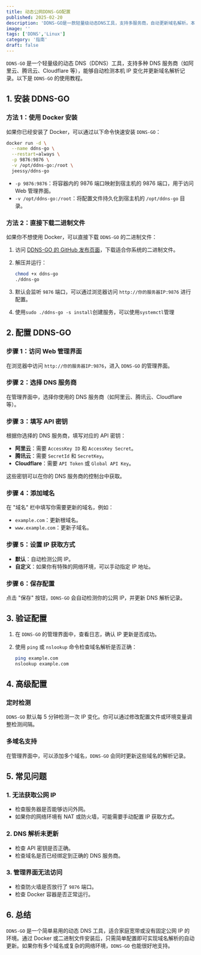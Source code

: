 ```yaml
---
title: 动态公网DDNS-GO配置
published: 2025-02-20
description: 'DDNS-GO是一款轻量级动态DNS工具，支持多服务商，自动更新域名解析。本文介绍其安装（Docker或二进制文件）、配置（选择服务商、填写API密钥等）、验证及高级设置。解决无固定IP问题，适用于家庭宽带，实现高效域名解析管理。'
image: ''
tags: ['DDNS','Linux']
category: '指南'
draft: false 
---
```


`DDNS-GO` 是一个轻量级的动态 DNS（DDNS）工具，支持多种 DNS 服务商（如阿里云、腾讯云、Cloudflare 等），能够自动检测本机 IP 变化并更新域名解析记录。以下是 `DDNS-GO` 的使用教程。

## 1. 安装 DDNS-GO

### 方法 1：使用 Docker 安装

如果你已经安装了 Docker，可以通过以下命令快速安装 `DDNS-GO`：

```bash
docker run -d \
  --name ddns-go \
  --restart=always \
  -p 9876:9876 \
  -v /opt/ddns-go:/root \
  jeessy/ddns-go
```

- `-p 9876:9876`：将容器内的 9876 端口映射到宿主机的 9876 端口，用于访问 Web 管理界面。
- `-v /opt/ddns-go:/root`：将配置文件持久化到宿主机的 `/opt/ddns-go` 目录。

### 方法 2：直接下载二进制文件

如果你不想使用 Docker，可以直接下载 `DDNS-GO` 的二进制文件：

1. 访问 [DDNS-GO 的 GitHub 发布页面](https://github.com/jeessy2/ddns-go/releases)，下载适合你系统的二进制文件。

2. 解压并运行：

   ```bash
   chmod +x ddns-go
   ./ddns-go
   ```

3. 默认会监听 `9876` 端口，可以通过浏览器访问 `http://你的服务器IP:9876` 进行配置。

4. 使用`sudo ./ddns-go -s install`创建服务，可以使用`systemctl`管理

## 2. 配置 DDNS-GO

### 步骤 1：访问 Web 管理界面

在浏览器中访问 `http://你的服务器IP:9876`，进入 `DDNS-GO` 的管理界面。

### 步骤 2：选择 DNS 服务商

在管理界面中，选择你使用的 DNS 服务商（如阿里云、腾讯云、Cloudflare 等）。

### 步骤 3：填写 API 密钥

根据你选择的 DNS 服务商，填写对应的 API 密钥：

- **阿里云**：需要 `AccessKey ID` 和 `AccessKey Secret`。
- **腾讯云**：需要 `SecretId` 和 `SecretKey`。
- **Cloudflare**：需要 `API Token` 或 `Global API Key`。

这些密钥可以在你的 DNS 服务商的控制台中获取。

### 步骤 4：添加域名

在 "域名" 栏中填写你需要更新的域名，例如：

- `example.com`：更新根域名。
- `www.example.com`：更新子域名。

### 步骤 5：设置 IP 获取方式

- **默认**：自动检测公网 IP。
- **自定义**：如果你有特殊的网络环境，可以手动指定 IP 地址。

### 步骤 6：保存配置

点击 "保存" 按钮，`DDNS-GO` 会自动检测你的公网 IP，并更新 DNS 解析记录。

## 3. 验证配置

1. 在 `DDNS-GO` 的管理界面中，查看日志，确认 IP 更新是否成功。

2. 使用 `ping` 或 `nslookup` 命令检查域名解析是否正确：

   ```bash
   ping example.com
   nslookup example.com
   ```

## 4. 高级配置

### 定时检测

`DDNS-GO` 默认每 5 分钟检测一次 IP 变化。你可以通过修改配置文件或环境变量调整检测间隔。

### 多域名支持

在管理界面中，可以添加多个域名，`DDNS-GO` 会同时更新这些域名的解析记录。

## 5. 常见问题

### 1. 无法获取公网 IP

- 检查服务器是否能够访问外网。
- 如果你的网络环境有 NAT 或防火墙，可能需要手动配置 IP 获取方式。

### 2. DNS 解析未更新

- 检查 API 密钥是否正确。
- 检查域名是否已经绑定到正确的 DNS 服务商。

### 3. 管理界面无法访问

- 检查防火墙是否放行了 `9876` 端口。
- 检查 Docker 容器是否正常运行。

## 6. 总结

`DDNS-GO` 是一个简单易用的动态 DNS 工具，适合家庭宽带或没有固定公网 IP 的环境。通过 Docker 或二进制文件安装后，只需简单配置即可实现域名解析的自动更新。如果你有多个域名或复杂的网络环境，`DDNS-GO` 也能很好地支持。